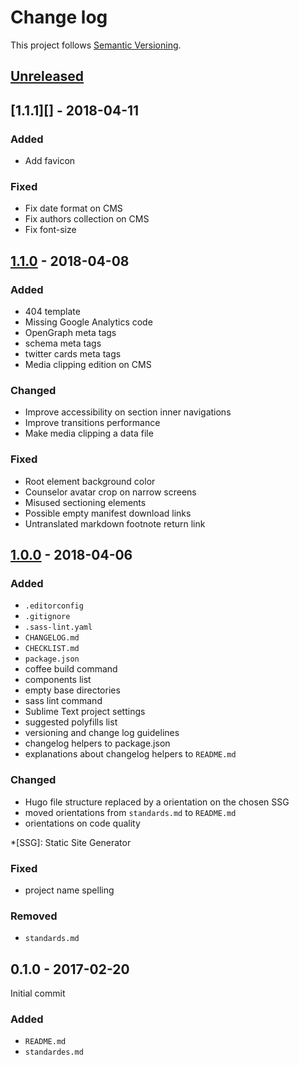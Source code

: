 # Change log

This project follows [Semantic Versioning](http://semver.org/).

## [Unreleased]

## [1.1.1][] - 2018-04-11

### Added

- Add favicon

### Fixed

- Fix date format on CMS
- Fix authors collection on CMS
- Fix font-size

## [1.1.0][] - 2018-04-08

### Added

- 404 template
- Missing Google Analytics code
- OpenGraph meta tags
- schema meta tags
- twitter cards meta tags
- Media clipping edition on CMS

### Changed

- Improve accessibility on section inner navigations
- Improve transitions performance
- Make media clipping a data file

### Fixed

- Root element background color
- Counselor avatar crop on narrow screens
- Misused sectioning elements
- Possible empty manifest download links
- Untranslated markdown footnote return link

## [1.0.0][] - 2018-04-06

### Added

- `.editorconfig`
- `.gitignore`
- `.sass-lint.yaml`
- `CHANGELOG.md`
- `CHECKLIST.md`
- `package.json`
- coffee build command
- components list
- empty base directories
- sass lint command
- Sublime Text project settings
- suggested polyfills list
- versioning and change log guidelines
- changelog helpers to package.json
- explanations about changelog helpers to `README.md`

### Changed

- Hugo file structure replaced by a orientation on the chosen SSG
- moved orientations from `standards.md` to `README.md`
- orientations on code quality

*[SSG]: Static Site Generator

### Fixed

- project name spelling

### Removed

- `standards.md`

## 0.1.0 - 2017-02-20

Initial commit

### Added

- `README.md`
- `standardes.md`


[Unreleased]: https://github.com/tecnologiaequidade/tecnologiaequidade.github.io/compare/v1.1.0...HEAD
[1.1.0]: https://github.com/tecnologiaequidade/tecnologiaequidade.github.io/compare/v1.0.0...v1.1.0
[1.0.0]: https://github.com/tecnologiaequidade/tecnologiaequidade.github.io/tree/v1.0.0
